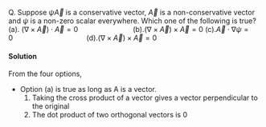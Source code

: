 Q. Suppose $\psi \vec A$ is a conservative vector, $\vec A$ is a non-conservative vector and $\psi$ is a non-zero scalar everywhere. Which one of the following is true?
(a). $(\nabla\times\vec A)\cdot\vec A=0\hspace{3cm}$(b).$(\nabla\times\vec A)\times\vec A=0$
(c).$\vec A\cdot \nabla \psi=0\hspace{4cm}$(d).$(\nabla\times\vec A)\times\vec A=0$
#### Solution
From the four options,
- Option (a) is true as long as A is a vector. 
  1. Taking the cross product of a vector gives a vector perpendicular to the original 
  2. The dot product of two orthogonal vectors is $0$